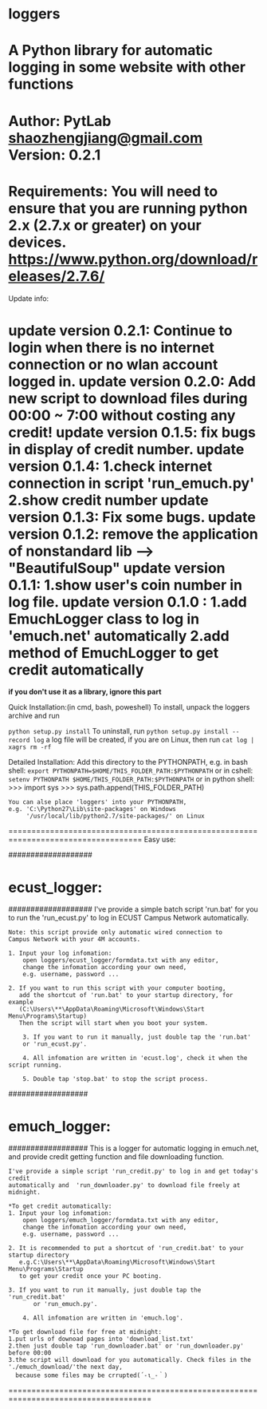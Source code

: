 # loggers
A Python library for automatic logging in some website with other functions
==================================================================
Author: PytLab <shaozhengjiang@gmail.com>
Version: 0.2.1
==================================================================
Requirements:
	You will need to ensure that you are running python 2.x 
	(2.7.x or greater) on your devices.
	https://www.python.org/download/releases/2.7.6/
==================================================================
Update info:

update version 0.2.1:
	Continue to login when there is no internet connection or
	no wlan account logged in.
update version 0.2.0:
	Add new script to download files during 00:00 ~ 7:00
	without costing any credit!
update version 0.1.5:
	fix bugs in display of credit number.
update version 0.1.4:
	1.check internet connection in script 'run_emuch.py'
	2.show credit number
update version 0.1.3:
	Fix some bugs.
update version 0.1.2:
	remove the application of nonstandard lib -->
		"BeautifulSoup"
update version 0.1.1:
	1.show user's coin number in log file.
update version 0.1.0 : 
	1.add EmuchLogger class to log in 'emuch.net' automatically
	2.add method of EmuchLogger to get credit automatically
==================================================================
**if you don't use it as a library, ignore this part**

Quick Installation:(in cmd, bash, poweshell)
	To install, unpack the loggers archive and run<p>
		``python setup.py install``
	To uninstall, run 
		``python setup.py install --record log``
		a log file will be created,
		if you are on Linux, then run
		``cat log | xagrs rm -rf ``

Detailed Installation:
	Add this directory to the PYTHONPATH, 
	e.g. in bash shell:
		``export PYTHONPATH=$HOME/THIS_FOLDER_PATH:$PYTHONPATH``
	or in cshell:
		``setenv PYTHONPATH $HOME/THIS_FOLDER_PATH:$PYTHONPATH`` 
	or in python shell:
		>>> import sys
		>>> sys.path.append(THIS_FOLDER_PATH)

	You can alse place 'loggers' into your PYTHONPATH, 
	e.g. 'C:\Python27\Lib\site-packages' on Windows
		 '/usr/local/lib/python2.7/site-packages/' on Linux 
===================================================================================
Easy use:

###################
#  ecust_logger:  #
###################
	I've provide a simple batch script 'run.bat' for you to run the 
	'run_ecust.py' to log in ECUST Campus Network automatically.

	Note: this script provide only automatic wired connection to 
	Campus Network with your 4M accounts.

	1. Input your log infomation:
		open loggers/ecust_logger/formdata.txt with any editor,
		change the infomation according your own need, 
		e.g. username, password ...

	2. If you want to run this script with your computer booting,
  	   add the shortcut of 'run.bat' to your startup directory, for example
       (C:\Users\**\AppData\Roaming\Microsoft\Windows\Start Menu\Programs\Startup)
       Then the script will start when you boot your system.

    	3. If you want to run it manually, just double tap the 'run.bat' 
       	or 'run_ecust.py'.

    	4. All infomation are written in 'ecust.log', check it when the script running.

    	5. Double tap 'stop.bat' to stop the script process.

##################
#  emuch_logger: #
##################
    This is a logger for automatic logging in emuch.net, 
    and provide credit getting function and file downloading function.

    I've provide a simple script 'run_credit.py' to log in and get today's credit
    automatically and  'run_downloader.py' to download file freely at midnight.

    *To get credit automatically:
	1. Input your log infomation:
		open loggers/emuch_logger/formdata.txt with any editor,
		change the infomation according your own need, 
		e.g. username, password ...

	2. It is recommended to put a shortcut of 'run_credit.bat' to your startup directory
	   e.g.C:\Users\**\AppData\Roaming\Microsoft\Windows\Start Menu\Programs\Startup
	   to get your credit once your PC booting.

	3. If you want to run it manually, just double tap the 'run_credit.bat' 
       	   or 'run_emuch.py'.

    	4. All infomation are written in 'emuch.log'.

    *To get download file for free at midnight:
	1.put urls of downoad pages into 'download_list.txt'
	2.then just double tap 'run_downloader.bat' or 'run_downloader.py' before 00:00
	3.the script will download for you automatically. Check files in the './emuch_download/'the next day,
	  because some files may be crrupted(´-ι_-｀)
=====================================================================================
